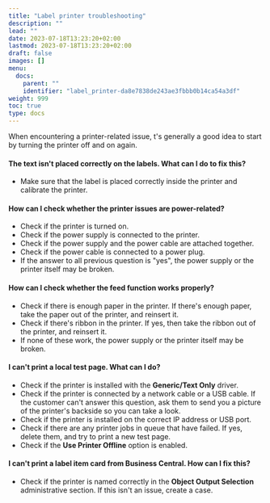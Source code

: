 ```yaml
---
title: "Label printer troubleshooting"
description: ""
lead: ""
date: 2023-07-18T13:23:20+02:00
lastmod: 2023-07-18T13:23:20+02:00
draft: false
images: []
menu:
  docs:
    parent: ""
    identifier: "label_printer-da8e7838de243ae3fbbb0b14ca54a3df"
weight: 999
toc: true
type: docs
---
```


When encountering a printer-related issue, t's generally a good idea to start by turning the printer off and on again.

#### The text isn't placed correctly on the labels. What can I do to fix this?

- Make sure that the label is placed correctly inside the printer and calibrate the printer.

#### How can I check whether the printer issues are power-related?

- Check if the printer is turned on.
- Check if the power supply is connected to the printer.
- Check if the power supply and the power cable are attached together.
- Check if the power cable is connected to a power plug.
- If the answer to all previous question is "yes", the power supply or the printer itself may be broken.

#### How can I check whether the feed function works properly?

- Check if there is enough paper in the printer. If there's enough paper, take the paper out of the printer, and reinsert it. 
- Check if there's ribbon in the printer. If yes, then take the ribbon out of the printer, and reinsert it. 
- If none of these work, the power supply or the printer itself may be broken. 

#### I can't print a local test page. What can I do?

- Check if the printer is installed with the **Generic/Text Only** driver.
- Check if the printer is connected by a network cable or a USB cable. If the customer can't answer this question, ask them to send you a picture of the printer's backside so you can take a look.
- Check if the printer is installed on the correct IP address or USB port.
- Check if there are any printer jobs in queue that have failed. If yes, delete them, and try to print a new test page.
- Check if the **Use Printer Offline** option is enabled.

#### I can't print a label item card from Business Central. How can I fix this?

- Check if the printer is named correctly in the **Object Output Selection** administrative section. If this isn't an issue, create a case. 
